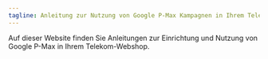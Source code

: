 ```yaml
---
tagline: Anleitung zur Nutzung von Google P-Max Kampagnen in Ihrem Telekom-Webshop
---
```


Auf dieser Website finden Sie Anleitungen zur Einrichtung und Nutzung von Google P-Max in Ihrem Telekom-Webshop.
